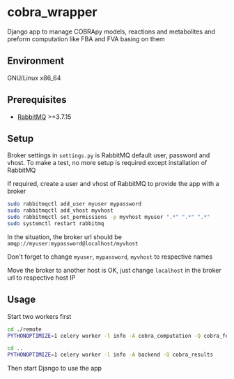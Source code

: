 # cobra_wrapper

Django app to manage COBRApy models, reactions and metabolites and preform computation like FBA and FVA basing on them

## Environment

GNU/Linux x86_64

## Prerequisites

* [RabbitMQ][rabbitmq] >=3.7.15

## Setup

Broker settings in `settings.py` is RabbitMQ default user, password and vhost. To make a test, no more setup is required except installation of RabbitMQ

If required, create a user and vhost of RabbitMQ to provide the app with a broker

```bash
sudo rabbitmqctl add_user myuser mypassword
sudo rabbitmqctl add_vhost myvhost
sudo rabbitmqctl set_permissions -p myvhost myuser ".*" ".*" ".*"
sudo systemctl restart rabbitmq
``` 

In the situation, the broker url should be `amqp://myuser:mypassword@localhost/myvhost`

Don't forget to change `myuser`, `mypassword`, `myvhost` to respective names

Move the broker to another host is OK, just change `localhost` in the broker url to respective host IP

## Usage

Start two workers first

```bash
cd ./remote
PYTHONOPTIMIZE=1 celery worker -l info -A cobra_computation -Q cobra_feeds
```

```bash
cd ..
PYTHONOPTIMIZE=1 celery worker -l info -A backend -Q cobra_results
```

Then start Django to use the app

[rabbitmq]: https://www.rabbitmq.com/
